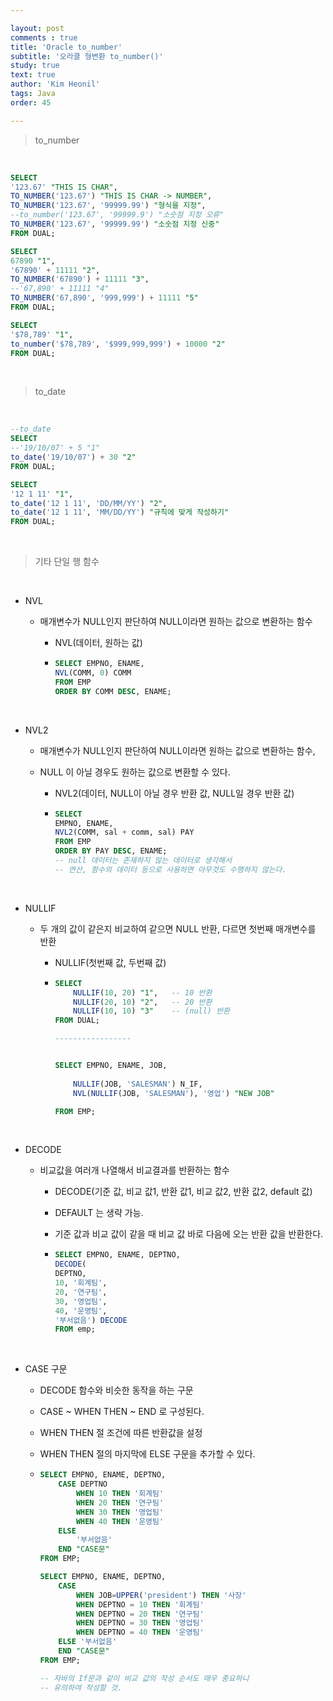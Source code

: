```yaml
---

layout: post
comments : true
title: 'Oracle to_number'
subtitle: '오라클 형변환 to_number()'
study: true
text: true
author: 'Kim Heonil'
tags: Java
order: 45

---
```


 
> to_number

<br>

```sql
SELECT 
'123.67' "THIS IS CHAR",
TO_NUMBER('123.67') "THIS IS CHAR -> NUMBER",
TO_NUMBER('123.67', '99999.99') "형식을 지정", 
--to_number('123.67', '99999.9') "소숫점 지정 오류"
TO_NUMBER('123.67', '99999.99') "소숫점 지정 신중"
FROM DUAL;

SELECT 
67890 "1",
'67890' + 11111 "2",
TO_NUMBER('67890') + 11111 "3",
--'67,890' + 11111 "4" 
TO_NUMBER('67,890', '999,999') + 11111 "5"
FROM DUAL;

SELECT
'$78,789' "1",
to_number('$78,789', '$999,999,999') + 10000 "2"
FROM DUAL;
```

<br>



> to_date

<br>

``` sql
--to_date
SELECT
--'19/10/07' + 5 "1"
to_date('19/10/07') + 30 "2"
FROM DUAL;

SELECT
'12 1 11' "1",
to_date('12 1 11', 'DD/MM/YY') "2",
to_date('12 1 11', 'MM/DD/YY') "규칙에 맞게 작성하기"
FROM DUAL;
```

<br>



> 기타 단일 행 함수

<br>

- NVL

  - 매개변수가 NULL인지 판단하여 NULL이라면 원하는 값으로 변환하는 함수

    - NVL(데이터, 원하는 값)

    - ``` sql
      SELECT EMPNO, ENAME, 
      NVL(COMM, 0) COMM
      FROM EMP
      ORDER BY COMM DESC, ENAME;
      ```

<br>

- NVL2

  - 매개변수가 NULL인지 판단하여 NULL이라면 원하는 값으로 변환하는 함수,

  - NULL 이 아닐 경우도 원하는 값으로 변환할 수 있다.

    - NVL2(데이터, NULL이 아닐 경우 반환 값, NULL일 경우 반환 값)

    - ``` sql
      SELECT 
      EMPNO, ENAME, 
      NVL2(COMM, sal + comm, sal) PAY
      FROM EMP
      ORDER BY PAY DESC, ENAME;
      -- null 데이터는 존재하지 않는 데이터로 생각해서
      -- 연산, 함수의 데이터 등으로 사용하면 아무것도 수행하지 않는다.
      ```

<br>

- NULLIF

  - 두 개의 값이 같은지 비교하여 같으면 NULL 반환, 다르면 첫번째 매개변수를 반환

    - NULLIF(첫번째 값, 두번째 값)

    - ```sql
      SELECT
          NULLIF(10, 20) "1",	-- 10 반환
          NULLIF(20, 10) "2",	-- 20 반환
          NULLIF(10, 10) "3"	-- (null) 반환
      FROM DUAL;
      
      -----------------
      
      
      SELECT EMPNO, ENAME, JOB,
          
          NULLIF(JOB, 'SALESMAN') N_IF,
          NVL(NULLIF(JOB, 'SALESMAN'), '영업') "NEW JOB"
      
      FROM EMP;
      ```

<br>

- DECODE

  - 비교값을 여러개 나열해서 비교결과를 반환하는 함수

    - DECODE(기준 값, 비교 값1, 반환 값1, 비교 값2, 반환 값2, default 값) 

    - DEFAULT 는 생략 가능.

    - 기준 값과 비교 값이 같을 때 비교 값 바로 다음에 오는 반환 값을 반환한다.

    - ``` sql
      SELECT EMPNO, ENAME, DEPTNO,
      DECODE(
      DEPTNO, 
      10, '회계팀', 
      20, '연구팀', 
      30, '영업팀', 
      40, '운영팀',
      '부서없음') DECODE
      FROM emp;
      ```

<br>

- CASE 구문

  - DECODE 함수와 비슷한 동작을 하는 구문

  - CASE ~ WHEN THEN ~ END 로 구성된다.

  - WHEN THEN 절 조건에 따른 반환값을 설정

  - WHEN THEN 절의 마지막에 ELSE 구문을 추가할 수 있다.

  - ```sql
    SELECT EMPNO, ENAME, DEPTNO,
        CASE DEPTNO
            WHEN 10 THEN '회계팀'
            WHEN 20 THEN '연구팀'
            WHEN 30 THEN '영업팀'
            WHEN 40 THEN '운영팀'
        ELSE
            '부서없음'    
        END "CASE문"
    FROM EMP;
    
    SELECT EMPNO, ENAME, DEPTNO,
        CASE
            WHEN JOB=UPPER('president') THEN '사장'
            WHEN DEPTNO = 10 THEN '회계팀'
            WHEN DEPTNO = 20 THEN '연구팀'
            WHEN DEPTNO = 30 THEN '영업팀'
            WHEN DEPTNO = 40 THEN '운영팀'
        ELSE '부서없음'    
        END "CASE문"
    FROM EMP;
    
    -- 자바의 If문과 같이 비교 값의 작성 순서도 매우 중요하니
    -- 유의하여 작성할 것.
    ```

<br><br>